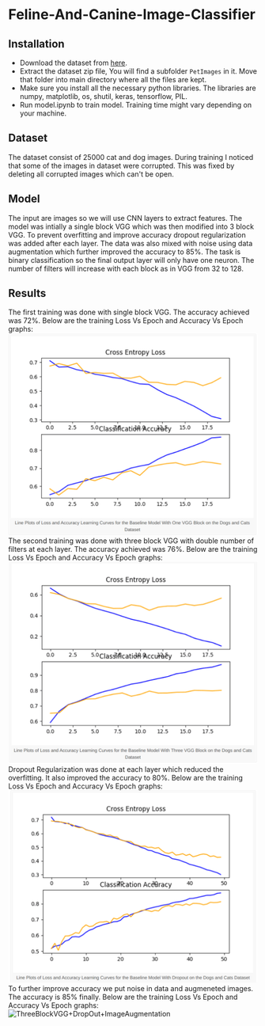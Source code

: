 # Feline-And-Canine-Image-Classifier
## Installation
- Download the dataset from [here](https://www.microsoft.com/en-us/download/details.aspx?id=54765).
- Extract the dataset zip file, You will find a subfolder `PetImages` in it. Move that folder into main directory where all the files are kept.
- Make sure you install all the necessary python libraries. The libraries are numpy, matplotlib, os, shutil, keras, tensorflow, PIL.
- Run model.ipynb to train model. Training time might vary depending on your machine.
## Dataset
The dataset consist of 25000 cat and dog images. During training I noticed that some of the images in dataset were corrupted. This was fixed by deleting all corrupted images which can't be open.
## Model
The input are images so we will use CNN layers to extract features. The model was intially a single block VGG which was then modified into 3 block VGG. To prevent overfitting and improve accuracy dropout regularization was added after each layer. The data was also mixed with noise using data augmentation which further improved the accuracy to 85%.
The task is binary classification so the final output layer will only have one neuron. The number of filters will increase with each block as in VGG from 32 to 128.
## Results
The first training was done with single block VGG. The accuracy achieved was 72%.
Below are the training Loss Vs Epoch and Accuracy Vs Epoch graphs:
![SingleBlockVGG](Results/SingleBlockVGG.png)
The second training was done with three block VGG with double number of filters at each layer. The accuracy achieved was 76%.
Below are the training Loss Vs Epoch and Accuracy Vs Epoch graphs:
![ThreeBlockVGG](Results/ThreeBlockVGG.png)
Dropout Regularization was done at each layer which reduced the overfitting. It also improved the accuracy to 80%.
Below are the training Loss Vs Epoch and Accuracy Vs Epoch graphs:
![ThreeBlockVGG+DropOut](Results/ThreeBlockVGG+DropOut.png)
To further improve accuracy we put noise in data and augmeneted images. The accuracy is 85% finally.
Below are the training Loss Vs Epoch and Accuracy Vs Epoch graphs:
![ThreeBlockVGG+DropOut+ImageAugmentation](Results/ThreeBlockVGG+BDropOut+ImageAugmentation.png)